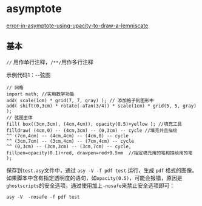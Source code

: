 # asymptote

[error-in-asymptote-using-upacity-to-draw-a-lemniscate][]

[error-in-asymptote-using-upacity-to-draw-a-lemniscate]: https://tex.stackexchange.com/questions/473893/error-in-asymptote-using-upacity-to-draw-a-lemniscate

## 基本

`//` 用作单行注释，`/**/`用作多行注释

示例代码1：--弦图

```asymptote
// 网格
import math; //实用数学功能
add( scale(1cm) * grid(7, 7, gray) ); // 添加格子到图形中
add( shift(0,3cm) * rotate(-aTan(3/4)) * scale(1cm) * grid(5, 5, gray) );
// 弦图主体
fill( box((3cm,3cm), (4cm,4cm)), opacity(0.5)+yellow ); //填充工具
filldraw( (4cm,0) -- (4cm,3cm) -- (0,3cm) -- cycle //填充并且描绘
^^ (7cm,4cm) -- (4cm,4cm) -- (4cm,0) -- cycle
^^ (3cm,7cm) -- (3cm,4cm) -- (7cm,4cm) -- cycle
^^ (0,3cm) -- (3cm,3cm) -- (3cm,7cm) -- cycle,
fillpen=opacity(0.1)+red, drawpen=red+0.5mm  //指定填充用的笔和描绘用的笔
);
```

保存到`test.asy`文件中，通过 `asy -V -f pdf test` 运行，生成 `pdf` 格式的图像。
如果脚本中含有指定透明度的语句，如`opacity(0.5)`，可能会报错，原因是`ghostscripts`的安全选项，通过使用加上`-nosafe`来禁止安全选项即可：

```asymptote
asy -V  -nosafe -f pdf test
```
